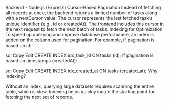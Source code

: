 Backend - Node.js (Express)
Cursor-Based Pagination
Instead of fetching all records at once, the backend returns a limited number of tasks along with a nextCursor value.
The cursor represents the last fetched task’s unique identifier (e.g., id or createdAt).
The frontend includes this cursor in the next request to fetch the next batch of tasks.
Indexing for Optimization
To speed up querying and improve database performance, an index is added on the column used for pagination.
For example, if pagination is based on id:

sql
Copy
Edit
CREATE INDEX idx_task_id ON tasks (id);
If pagination is based on timestamps (createdAt):

sql
Copy
Edit
CREATE INDEX idx_created_at ON tasks (created_at);
Why Indexing?

Without an index, querying large datasets requires scanning the entire table, which is slow.
Indexing helps quickly locate the starting point for fetching the next set of records.
